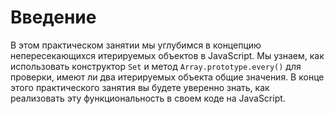 # Введение

В этом практическом занятии мы углубимся в концепцию непересекающихся итерируемых объектов в JavaScript. Мы узнаем, как использовать конструктор `Set` и метод `Array.prototype.every()` для проверки, имеют ли два итерируемых объекта общие значения. В конце этого практического занятия вы будете уверенно знать, как реализовать эту функциональность в своем коде на JavaScript.

